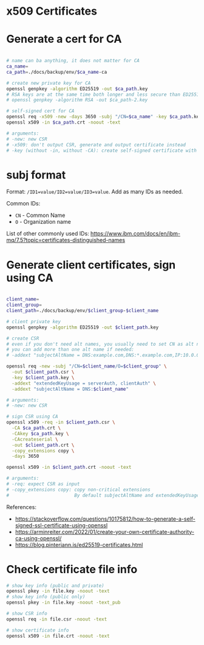 
# x509 Certificates

# Generate a cert for CA

```bash

# name can ba anything, it does not matter for CA
ca_name=
ca_path=./docs/backup/env/$ca_name-ca

# create new private key for CA
openssl genpkey -algorithm ED25519 -out $ca_path.key
# RSA keys are at the same time both longer and less secure than ED25519
# openssl genpkey -algorithm RSA -out $ca_path-2.key

# self-signed cert for CA
openssl req -x509 -new -days 3650 -subj "/CN=$ca_name" -key $ca_path.key -out $ca_path.crt
openssl x509 -in $ca_path.crt -noout -text

# arguments:
# -new: new CSR
# -x509: don't output CSR, generate and output certificate instead
# -key (without -in, without -CA): create self-signed certificate with given key

```

# subj format

Format: `/ID1=value/ID2=value/ID3=value`.
Add as many IDs as needed.

Common IDs:
- `CN` - Common Name
- `O` - Organization name

List of other commonly used IDs: https://www.ibm.com/docs/en/ibm-mq/7.5?topic=certificates-distinguished-names

# Generate client certificates, sign using CA

```bash

client_name=
client_group=
client_path=./docs/backup/env/$client_group-$client_name

# client private key
openssl genpkey -algorithm ED25519 -out $client_path.key

# create CSR
# even if you don't need alt names, you usually need to set CN as alt name
# you can add more than one alt name if needed:
# -addext "subjectAltName = DNS:example.com,DNS:*.example.com,IP:10.0.0.1"

openssl req -new -subj "/CN=$client_name/O=$client_group" \
  -out $client_path.csr \
  -key $client_path.key \
  -addext "extendedKeyUsage = serverAuth, clientAuth" \
  -addext "subjectAltName = DNS:$client_name"

# arguments:
# -new: new CSR

# sign CSR using CA
openssl x509 -req -in $client_path.csr \
  -CA $ca_path.crt \
  -CAkey $ca_path.key \
  -CAcreateserial \
  -out $client_path.crt \
  -copy_extensions copy \
  -days 3650

openssl x509 -in $client_path.crt -noout -text

# arguments:
# -req: expect CSR as input
# -copy_extensions copy: copy non-critical extensions
#                        By default subjectAltName and extendedKeyUsage will be stripped

```

References:
- https://stackoverflow.com/questions/10175812/how-to-generate-a-self-signed-ssl-certificate-using-openssl
- https://arminreiter.com/2022/01/create-your-own-certificate-authority-ca-using-openssl/
- https://blog.pinterjann.is/ed25519-certificates.html

# Check certificate file info

```bash
# show key info (public and private)
openssl pkey -in file.key -noout -text
# show key info (public only)
openssl pkey -in file.key -noout -text_pub

# show CSR info
openssl req -in file.csr -noout -text

# show certificate info
openssl x509 -in file.crt -noout -text

```
